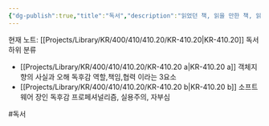 ```yaml
---
{"dg-publish":true,"title":"독서","description":"읽었던 책, 읽을 만한 책, 읽고 싶은 책등 독서와 관련된 카테고리입니다.","permalink":"/projects/library/kr/400/410/410-20/kr-410-20/","dgPassFrontmatter":true,"noteIcon":"0","created":"2025-02-14T19:20:09.542+09:00","updated":"2025-03-18T02:04:43.586+09:00"}
---
```


현재 노트: [[Projects/Library/KR/400/410/410.20/KR-410.20\|KR-410.20]] 독서
하위 분류
- [[Projects/Library/KR/400/410/410.20/KR-410.20 a\|KR-410.20 a]] 객체지향의 사실과 오해 독후감 역할,책임,협력 이라는 3요소
- [[Projects/Library/KR/400/410/410.20/KR-410.20 b\|KR-410.20 b]] 소프트웨어 장인 독후감 프로페셔널리즘, 실용주의, 자부심

#독서